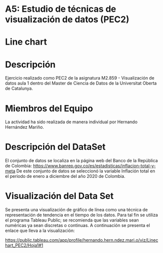 # A5: Estudio de técnicas de visualización de datos (PEC2)

# Line chart

# Descripción 

Ejercicio realizado como PEC2 de la asignatura M2.859 - Visualización de datos aula 1 dentro del Master de Ciencia de Datos de la Universitat Oberta de Catalunya.

# Miembros del Equipo 

La actividad ha sido realizada de manera individual por Hernando Hernández Mariño.

# Descripción del DataSet 
El conjunto de datos se localiza en la página web del Banco de la República de Colombia: https://www.banrep.gov.co/es/estadisticas/inflacion-total-y-meta
De este conjunto de datos se seleccionó la variable Inflación total en el periodo de enero a diciembre del año 2020 de Colombia.

# Visualización del Data Set

Se presenta una visualización de gráfico de línea como una técnica de representación de tendencia en el tiempo de los datos. 
Para tal fin se utiliza el programa Tableau Public; se recomienda que las variables sean numéricas ya sean discretas o continuas. A continuación se presenta el enlace que lleva a la visualización:

https://public.tableau.com/app/profile/hernando.hern.ndez.mari.o/viz/Linechart_PEC2/Hoja1#1
